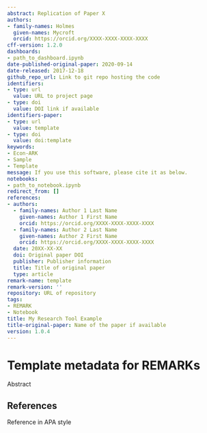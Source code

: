 ```yaml
---
abstract: Replication of Paper X
authors:
- family-names: Holmes
  given-names: Mycroft
  orcid: https://orcid.org/XXXX-XXXX-XXXX-XXXX
cff-version: 1.2.0
dashboards:
- path_to_dashboard.ipynb
date-published-original-paper: 2020-09-14
date-released: 2017-12-18
github_repo_url: Link to git repo hosting the code
identifiers:
- type: url
  value: URL to project page
- type: doi
  value: DOI link if available
identifiers-paper:
- type: url
  value: template
- type: doi
  value: doi:template
keywords:
- Econ-ARK
- Sample
- Template
message: If you use this software, please cite it as below.
notebooks:
- path_to_notebook.ipynb
redirect_from: []
references:
- authors:
  - family-names: Author 1 Last Name
    given-names: Author 1 First Name
    orcid: https://orcid.org/XXXX-XXXX-XXXX-XXXX
  - family-names: Author 2 Last Name
    given-names: Author 2 First Name
    orcid: https://orcid.org/XXXX-XXXX-XXXX-XXXX
  date: 20XX-XX-XX
  doi: Original paper DOI
  publisher: Publisher information
  title: Title of original paper
  type: article
remark-name: template
remark-version: ''
repository: URL of repository
tags:
- REMARK
- Notebook
title: My Research Tool Example
title-original-paper: Name of the paper if available
version: 1.0.4
---
```


# Template metadata for REMARKs

Abstract

## References

Reference in APA style
